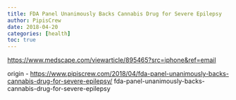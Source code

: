 ```yaml
---
title: FDA Panel Unanimously Backs Cannabis Drug for Severe Epilepsy
author: PipisCrew
date: 2018-04-20
categories: [health]
toc: true
---
```


https://www.medscape.com/viewarticle/895465?src=iphone&ref=email

origin - https://www.pipiscrew.com/2018/04/fda-panel-unanimously-backs-cannabis-drug-for-severe-epilepsy/ fda-panel-unanimously-backs-cannabis-drug-for-severe-epilepsy